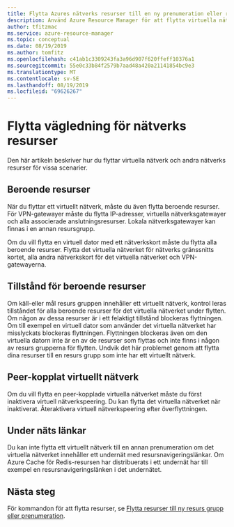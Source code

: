 ```yaml
---
title: Flytta Azures nätverks resurser till en ny prenumeration eller resurs grupp | Microsoft Docs
description: Använd Azure Resource Manager för att flytta virtuella nätverk och andra nätverks resurser till en ny resurs grupp eller prenumeration.
author: tfitzmac
ms.service: azure-resource-manager
ms.topic: conceptual
ms.date: 08/19/2019
ms.author: tomfitz
ms.openlocfilehash: c41ab1c3309243fa3a96d907f620ffeff10376a1
ms.sourcegitcommit: 55e0c33b84f2579b7aad48a420a21141854bc9e3
ms.translationtype: MT
ms.contentlocale: sv-SE
ms.lasthandoff: 08/19/2019
ms.locfileid: "69626267"
---
```

# <a name="move-guidance-for-networking-resources"></a>Flytta vägledning för nätverks resurser

Den här artikeln beskriver hur du flyttar virtuella nätverk och andra nätverks resurser för vissa scenarier.

## <a name="dependent-resources"></a>Beroende resurser

När du flyttar ett virtuellt nätverk, måste du även flytta beroende resurser. För VPN-gatewayer måste du flytta IP-adresser, virtuella nätverksgatewayer och alla associerade anslutningsresurser. Lokala nätverksgatewayer kan finnas i en annan resursgrupp.

Om du vill flytta en virtuell dator med ett nätverkskort måste du flytta alla beroende resurser. Flytta det virtuella nätverket för nätverks gränssnitts kortet, alla andra nätverkskort för det virtuella nätverket och VPN-gatewayerna.

## <a name="state-of-dependent-resources"></a>Tillstånd för beroende resurser

Om käll-eller mål resurs gruppen innehåller ett virtuellt nätverk, kontrol leras tillståndet för alla beroende resurser för det virtuella nätverket under flytten. Om någon av dessa resurser är i ett felaktigt tillstånd blockeras flyttningen. Om till exempel en virtuell dator som använder det virtuella nätverket har misslyckats blockeras flyttningen. Flyttningen blockeras även om den virtuella datorn inte är en av de resurser som flyttas och inte finns i någon av resurs grupperna för flytten. Undvik det här problemet genom att flytta dina resurser till en resurs grupp som inte har ett virtuellt nätverk.

## <a name="peered-virtual-network"></a>Peer-kopplat virtuellt nätverk

Om du vill flytta en peer-kopplade virtuella nätverket måste du först inaktivera virtuell nätverkspeering. Du kan flytta det virtuella nätverket när inaktiverat. Återaktivera virtuell nätverkspeering efter överflyttningen.

## <a name="subnet-links"></a>Under näts länkar

Du kan inte flytta ett virtuellt nätverk till en annan prenumeration om det virtuella nätverket innehåller ett undernät med resursnavigeringslänkar. Om Azure Cache för Redis-resursen har distribuerats i ett undernät har till exempel en resursnavigeringslänken i det undernätet.

## <a name="next-steps"></a>Nästa steg

För kommandon för att flytta resurser, se [Flytta resurser till ny resurs grupp eller prenumeration](../resource-group-move-resources.md).
